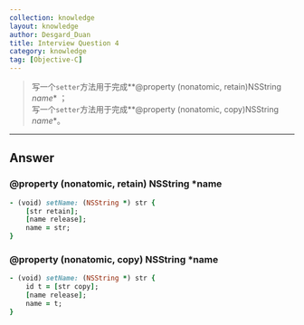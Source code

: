```yaml
---
collection: knowledge
layout: knowledge
author: Desgard_Duan
title: Interview Question 4
category: knowledge
tag: [Objective-C]
---
```


> 写一个`setter`方法用于完成**@property (nonatomic, retain)NSString *name**  ；   
写一个`setter`方法用于完成**@property (nonatomic, copy)NSString *name**。

<!-- more -->

----

## Answer

### @property (nonatomic, retain) NSString *name

~~~ruby
- (void) setName: (NSString *) str {
    [str retain];
    [name release];
    name = str;
}
~~~

### @property (nonatomic, copy) NSString *name

~~~ruby
- (void) setName: (NSString *) str {
    id t = [str copy];
    [name release];
    name = t;
}
~~~

